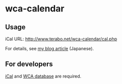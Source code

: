 # wca-calendar

## Usage

iCal URL: http://www.terabo.net/wca-calendar/cal.php

For details, see [my blog article](http://www.terabo.net/blog/wca-competitions-calendar) (Japanese).

## For developers

[iCal](https://github.com/markuspoerschke/iCal) and [WCA database](https://www.worldcubeassociation.org/results/misc/export.html) are required.
